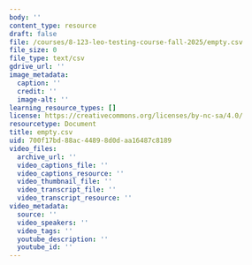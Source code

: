 ```yaml
---
body: ''
content_type: resource
draft: false
file: /courses/8-123-leo-testing-course-fall-2025/empty.csv
file_size: 0
file_type: text/csv
gdrive_url: ''
image_metadata:
  caption: ''
  credit: ''
  image-alt: ''
learning_resource_types: []
license: https://creativecommons.org/licenses/by-nc-sa/4.0/
resourcetype: Document
title: empty.csv
uid: 700f17bd-88ac-4489-8d0d-aa16487c8189
video_files:
  archive_url: ''
  video_captions_file: ''
  video_captions_resource: ''
  video_thumbnail_file: ''
  video_transcript_file: ''
  video_transcript_resource: ''
video_metadata:
  source: ''
  video_speakers: ''
  video_tags: ''
  youtube_description: ''
  youtube_id: ''
---
```

